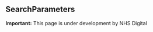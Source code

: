 ## SearchParameters

<div markdown="span" class="alert alert-warning" role="alert"><i class="fa fa-warning"></i><b> Important:</b> This page is under development by NHS Digital</div>